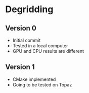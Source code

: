 # Degridding
## Version 0
- Initial commit
- Tested in a local computer
- GPU and CPU results are different

## Version 1
- CMake implemented
- Going to be tested on Topaz
